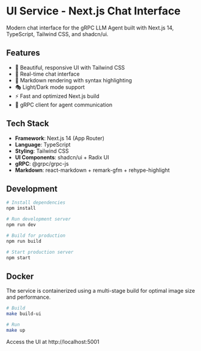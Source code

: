 # UI Service - Next.js Chat Interface

Modern chat interface for the gRPC LLM Agent built with Next.js 14, TypeScript, Tailwind CSS, and shadcn/ui.

## Features

- 🎨 Beautiful, responsive UI with Tailwind CSS
- 💬 Real-time chat interface
- 📝 Markdown rendering with syntax highlighting
- 🎭 Light/Dark mode support
- ⚡ Fast and optimized Next.js build
- 🔌 gRPC client for agent communication

## Tech Stack

- **Framework**: Next.js 14 (App Router)
- **Language**: TypeScript
- **Styling**: Tailwind CSS
- **UI Components**: shadcn/ui + Radix UI
- **gRPC**: @grpc/grpc-js
- **Markdown**: react-markdown + remark-gfm + rehype-highlight

## Development

```bash
# Install dependencies
npm install

# Run development server
npm run dev

# Build for production
npm run build

# Start production server
npm start
```

## Docker

The service is containerized using a multi-stage build for optimal image size and performance.

```bash
# Build
make build-ui

# Run
make up
```

Access the UI at http://localhost:5001
